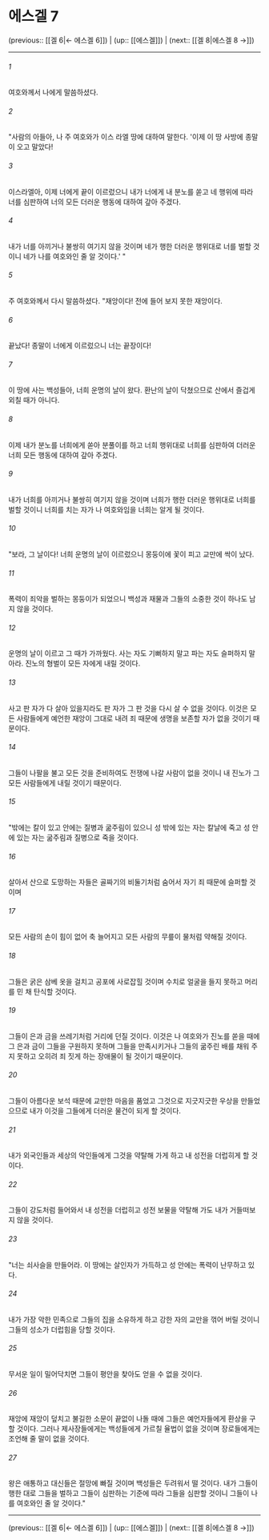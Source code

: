 # 에스겔 7

(previous:: [[겔 6|← 에스겔 6]]) | (up:: [[에스겔]]) | (next:: [[겔 8|에스겔 8 →]])

***




###### 1 

여호와께서 나에게 말씀하셨다. 



###### 2 

"사람의 아들아, 나 주 여호와가 이스 라엘 땅에 대하여 말한다. '이제 이 땅 사방에 종말이 오고 말았다! 



###### 3 

이스라엘아, 이제 너에게 끝이 이르렀으니 내가 너에게 내 분노를 쏟고 네 행위에 따라 너를 심판하여 너의 모든 더러운 행동에 대하여 갚아 주겠다. 



###### 4 

내가 너를 아끼거나 불쌍히 여기지 않을 것이며 네가 행한 더러운 행위대로 너를 벌할 것이니 네가 나를 여호와인 줄 알 것이다.' " 



###### 5 

주 여호와께서 다시 말씀하셨다. "재앙이다! 전에 들어 보지 못한 재앙이다. 



###### 6 

끝났다! 종말이 너에게 이르렀으니 너는 끝장이다! 



###### 7 

이 땅에 사는 백성들아, 너희 운명의 날이 왔다. 환난의 날이 닥쳤으므로 산에서 즐겁게 외칠 때가 아니다. 



###### 8 

이제 내가 분노를 너희에게 쏟아 분풀이를 하고 너희 행위대로 너희를 심판하여 더러운 너희 모든 행동에 대하여 갚아 주겠다. 



###### 9 

내가 너희를 아끼거나 불쌍히 여기지 않을 것이며 너희가 행한 더러운 행위대로 너희를 벌할 것이니 너희를 치는 자가 나 여호와임을 너희는 알게 될 것이다. 



###### 10 

"보라, 그 날이다! 너희 운명의 날이 이르렀으니 몽둥이에 꽃이 피고 교만에 싹이 났다. 



###### 11 

폭력이 죄악을 벌하는 몽둥이가 되었으니 백성과 재물과 그들의 소중한 것이 하나도 남지 않을 것이다. 



###### 12 

운명의 날이 이르고 그 때가 가까웠다. 사는 자도 기뻐하지 말고 파는 자도 슬퍼하지 말아라. 진노의 형벌이 모든 자에게 내릴 것이다. 



###### 13 

사고 판 자가 다 살아 있을지라도 판 자가 그 판 것을 다시 살 수 없을 것이다. 이것은 모든 사람들에게 예언한 재앙이 그대로 내려 죄 때문에 생명을 보존할 자가 없을 것이기 때문이다. 



###### 14 

그들이 나팔을 불고 모든 것을 준비하여도 전쟁에 나갈 사람이 없을 것이니 내 진노가 그 모든 사람들에게 내릴 것이기 때문이다. 



###### 15 

"밖에는 칼이 있고 안에는 질병과 굶주림이 있으니 성 밖에 있는 자는 칼날에 죽고 성 안에 있는 자는 굶주림과 질병으로 죽을 것이다. 



###### 16 

살아서 산으로 도망하는 자들은 골짜기의 비둘기처럼 숨어서 자기 죄 때문에 슬퍼할 것이며 



###### 17 

모든 사람의 손이 힘이 없어 축 늘어지고 모든 사람의 무릎이 물처럼 약해질 것이다. 



###### 18 

그들은 굵은 삼베 옷을 걸치고 공포에 사로잡힐 것이며 수치로 얼굴을 들지 못하고 머리를 민 채 탄식할 것이다. 



###### 19 

그들이 은과 금을 쓰레기처럼 거리에 던질 것이다. 이것은 나 여호와가 진노를 쏟을 때에 그 은과 금이 그들을 구원하지 못하며 그들을 만족시키거나 그들의 굶주린 배를 채워 주지 못하고 오히려 죄 짓게 하는 장애물이 될 것이기 때문이다. 



###### 20 

그들이 아름다운 보석 때문에 교만한 마음을 품었고 그것으로 지긋지긋한 우상을 만들었으므로 내가 이것을 그들에게 더러운 물건이 되게 할 것이다. 



###### 21 

내가 외국인들과 세상의 악인들에게 그것을 약탈해 가게 하고 내 성전을 더럽히게 할 것이다. 



###### 22 

그들이 강도처럼 들어와서 내 성전을 더럽히고 성전 보물을 약탈해 가도 내가 거들떠보지 않을 것이다. 



###### 23 

"너는 쇠사슬을 만들어라. 이 땅에는 살인자가 가득하고 성 안에는 폭력이 난무하고 있다. 



###### 24 

내가 가장 악한 민족으로 그들의 집을 소유하게 하고 강한 자의 교만을 꺾어 버릴 것이니 그들의 성소가 더럽힘을 당할 것이다. 



###### 25 

무서운 일이 밀어닥치면 그들이 평안을 찾아도 얻을 수 없을 것이다. 



###### 26 

재앙에 재앙이 덮치고 불길한 소문이 끝없이 나돌 때에 그들은 예언자들에게 환상을 구할 것이다. 그러나 제사장들에게는 백성들에게 가르칠 율법이 없을 것이며 장로들에게는 조언해 줄 말이 없을 것이다. 



###### 27 

왕은 애통하고 대신들은 절망에 빠질 것이며 백성들은 두려워서 떨 것이다. 내가 그들이 행한 대로 그들을 벌하고 그들이 심판하는 기준에 따라 그들을 심판할 것이니 그들이 나를 여호와인 줄 알 것이다."

***

(previous:: [[겔 6|← 에스겔 6]]) | (up:: [[에스겔]]) | (next:: [[겔 8|에스겔 8 →]])
